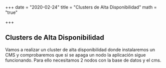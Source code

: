 +++
date = "2020-02-24"
title = "Clusters de Alta Disponibilidad"
math = "true"

+++

## Clusters de Alta Disponibilidad

Vamos a realizar un cluster de alta disponibilidad donde instalaremos un CMS y comprobaremos que si se apaga un nodo la aplicación sigue funcionando.
Para ello necesitamos 2 nodos con la base de datos y el cms.


